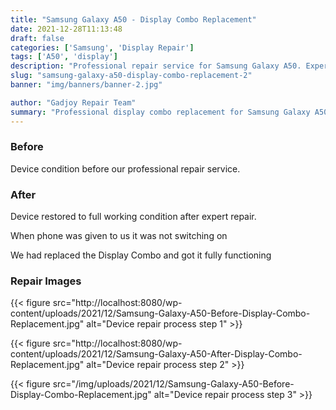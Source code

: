 ```yaml
---
title: "Samsung Galaxy A50 - Display Combo Replacement"
date: 2021-12-28T11:13:48
draft: false
categories: ['Samsung', 'Display Repair']
tags: ['A50', 'display']
description: "Professional repair service for Samsung Galaxy A50. Expert diagnosis and quality repairs in Bangalore."
slug: "samsung-galaxy-a50-display-combo-replacement-2"
banner: "img/banners/banner-2.jpg"

author: "Gadjoy Repair Team"
summary: "Professional display combo replacement for Samsung Galaxy A50. Expert technicians, quality parts, warranty included."
---
```


### Before

Device condition before our professional repair service.

### After

Device restored to full working condition after expert repair.

When phone was given to us it was not switching on

We had replaced the Display Combo and got it fully functioning

### Repair Images

{{< figure src="http://localhost:8080/wp-content/uploads/2021/12/Samsung-Galaxy-A50-Before-Display-Combo-Replacement.jpg" alt="Device repair process step 1" >}}

{{< figure src="http://localhost:8080/wp-content/uploads/2021/12/Samsung-Galaxy-A50-After-Display-Combo-Replacement.jpg" alt="Device repair process step 2" >}}

{{< figure src="/img/uploads/2021/12/Samsung-Galaxy-A50-Before-Display-Combo-Replacement.jpg" alt="Device repair process step 3" >}}

